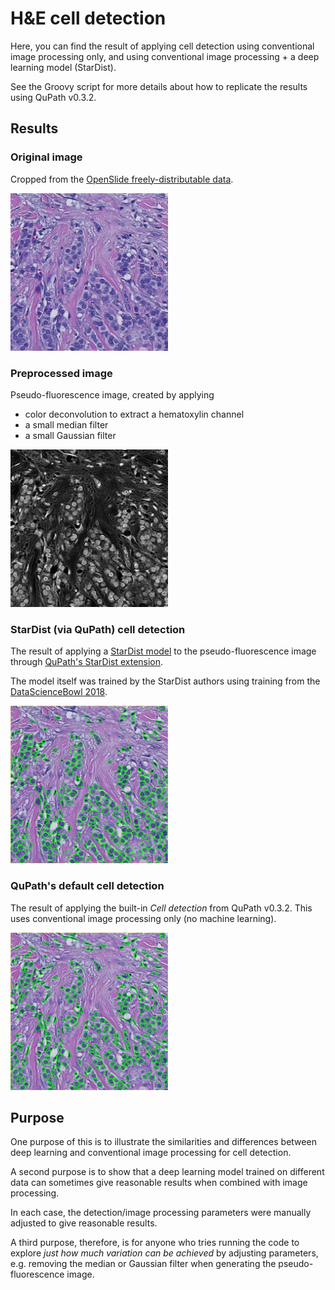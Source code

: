 # H&E cell detection

Here, you can find the result of applying cell detection using conventional image processing only, and using conventional image processing + a deep learning model (StarDist).

See the Groovy script for more details about how to replicate the results using QuPath v0.3.2.

## Results

### Original image

Cropped from the [OpenSlide freely-distributable data](https://openslide.org).

<img src="output/Original image.png" width=50% />

### Preprocessed image

Pseudo-fluorescence image, created by applying

* color deconvolution to extract a hematoxylin channel
* a small median filter
* a small Gaussian filter

<img src="output/Preprocessed.png" width=50%  />

### StarDist (via QuPath) cell detection

The result of applying a [StarDist model](https://github.com/stardist/stardist) to the pseudo-fluorescence image through [QuPath's StarDist extension](https://github.com/qupath/qupath-extension-stardist).

The model itself was trained by the StarDist authors using training from the [DataScienceBowl 2018](https://www.kaggle.com/c/data-science-bowl-2018).

<img src="output/StarDist detection (331 cells).png" width=50% />

### QuPath's default cell detection

The result of applying the built-in *Cell detection* from QuPath v0.3.2.
This uses conventional image processing only (no machine learning).

<img src="output/Default detection (319 cells).png" width=50% />

## Purpose

One purpose of this is to illustrate the similarities and differences between deep learning and conventional image processing for cell detection.

A second purpose is to show that a deep learning model trained on different data can sometimes give reasonable results when combined with image processing.

In each case, the detection/image processing parameters were manually adjusted to give reasonable results.

A third purpose, therefore, is for anyone who tries running the code to explore *just how much variation can be achieved* by adjusting parameters, e.g. removing the median or Gaussian filter when generating the pseudo-fluorescence image.
